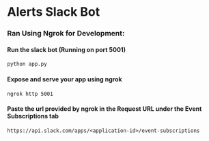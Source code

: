 # Alerts Slack Bot

### Ran Using Ngrok for Development:

#### Run the slack bot (Running on port 5001)
```
python app.py
```

#### Expose and serve your app using ngrok
```
ngrok http 5001
```

#### Paste the url provided by ngrok in the Request URL under the Event Subscriptions tab
```
https://api.slack.com/apps/<application-id>/event-subscriptions
```
